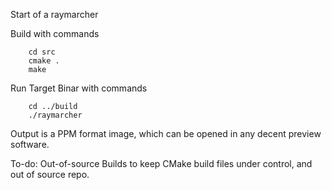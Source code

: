 Start of a raymarcher

Build with commands
	
		cd src
		cmake .
		make

Run Target Binar with commands
	
		cd ../build
		./raymarcher

Output is a PPM format image, which can be opened in any decent preview software.

To-do:
Out-of-source Builds to keep CMake build files under control, and out of source repo.
